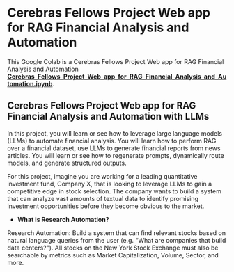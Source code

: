 # Cerebras Fellows Project Web app for RAG Financial Analysis and Automation

This Google Colab is a Cerebras Fellows Project Web app for RAG Financial Analysis and Automation [**Cerebras_Fellows_Project_Web_app_for_RAG_Financial_Analysis_and_Automation.ipynb**]().

## Cerebras Fellows Project Web app for RAG Financial Analysis and Automation with LLMs

In this project, you will learn or see how to leverage large language models (LLMs) 
to automate financial analysis. You will learn how to perform RAG over a financial dataset, 
use LLMs to generate financial reports from news articles. You will learn or see how to regenerate prompts, 
dynamically route models, and generate structured outputs.

For this project, imagine you are working for a leading quantitative investment fund, 
Company X, that is looking to leverage LLMs to gain a competitive edge in stock selection. The company wants to build a system that can analyze vast amounts of textual data to identify promising investment opportunities before they become obvious to the market.

- **What is Research Automation?**

Research Automation: Build a system that can find relevant stocks based 
on natural language queries from the user (e.g. "What are companies that build data centers?"). 
All stocks on the New York Stock Exchange must also be searchable by metrics such as 
Market Capitalization, Volume, Sector, and more.



















